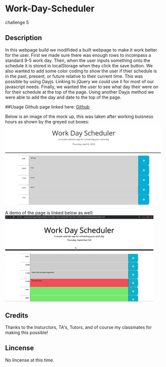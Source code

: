 # Work-Day-Scheduler
challenge 5

## Description
In this webpage build we modifided a built webpage to make it work better for the user. First we made sure there was enough rows to incompass a standard 9-5 work day. Then, when the user inputs something onto the schedule it is stored in localStorage when they click the save button. We also wanted to add some color coding to show the user if thier schedule is in the past, present, or future relative to their current time. This was possible by using Dayjs. Linking to jQuery we could use it for most of our javascript needs. Finally, we wanted the user to see what day their were on for their schedule at the top of the page. Using another Dayjs method we were able to add the day and date to the top of the page.

##Usage
Github page linked here: [Github](https://github.com/sweetkloid/Work-Day-Scheduler)

Below is an image of the mock up, this was taken after working buisness hours as shown by the greyed out boxes:
![Image](assets/image/Screenshot%202023-04-06%20194405.png)

A demo of the page is linked below as well:
![Video](assets/image/05-third-party-apis-homework-demo.gif)

## Credits
Thanks to the Insturctors, TA's, Tutors, and of course my classmates for making this possible!

## Lincense
No lincense at this time.